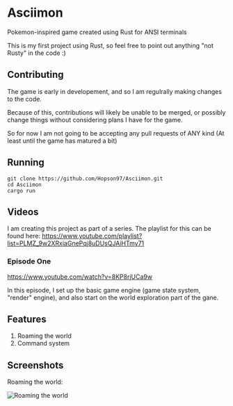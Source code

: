 # Asciimon
Pokemon-inspired game created using Rust for ANSI terminals

This is my first project using Rust, so feel free to point out anything "not Rusty" in the code :)

## Contributing

The game is early in developement, and so I am regulrally making changes to the code.

Because of this, contributions will likely be unable to be merged, or possibly change things without considering plans I have for the game.

So for now I am not going to be accepting any pull requests of ANY kind (At least until the game has matured a bit)

## Running

```
git clone https://github.com/Hopson97/Asciimon.git
cd Asciimon
cargo run
```

## Videos

I am creating this project as part of a series. The playlist for this can be found here: https://www.youtube.com/playlist?list=PLMZ_9w2XRxiaGnePqj8uDUsQJAiHTmy71

### Episode One

https://www.youtube.com/watch?v=8KP8rjUCa9w

In this episode, I set up the basic game engine (game state system, "render" engine), and also start on the world exploration part of the gane.


## Features

1. Roaming the world
2. Command system

## Screenshots

Roaming the world:

![Roaming the world](https://i.imgur.com/METYDAP.png)
